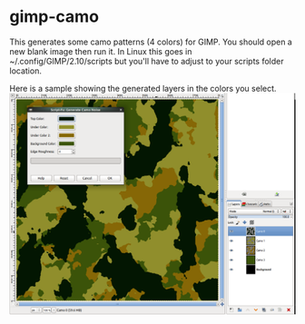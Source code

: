 # gimp-camo


This generates some camo patterns (4 colors) for GIMP.
You should open a new blank image then run it.
In Linux this goes in ~/.config/GIMP/2.10/scripts but you'll have to adjust to your scripts folder location.

Here is a sample showing the generated layers in the colors you select.
![Camo Image](camo.png)
